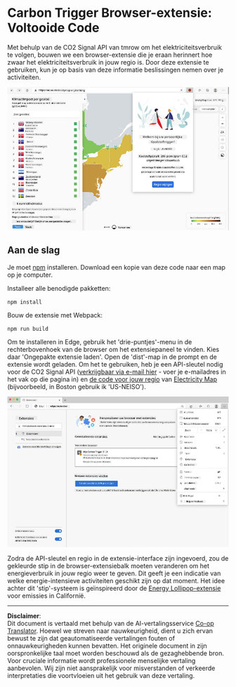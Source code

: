 <!--
CO_OP_TRANSLATOR_METADATA:
{
  "original_hash": "dd58ae1b7707034f055718c1b68bc8de",
  "translation_date": "2025-08-27T20:52:30+00:00",
  "source_file": "5-browser-extension/solution/translation/README.hi.md",
  "language_code": "nl"
}
-->
# Carbon Trigger Browser-extensie: Voltooide Code

Met behulp van de CO2 Signal API van tmrow om het elektriciteitsverbruik te volgen, bouwen we een browser-extensie die je eraan herinnert hoe zwaar het elektriciteitsverbruik in jouw regio is. Door deze extensie te gebruiken, kun je op basis van deze informatie beslissingen nemen over je activiteiten.

![Extensie Screenshot](../../../../../translated_images/extension-screenshot.0e7f5bfa110e92e3875e1bc9405edd45a3d2e02963e48900adb91926a62a5807.nl.png)

## Aan de slag

Je moet [npm](https://npmjs.com) installeren. Download een kopie van deze code naar een map op je computer.

Installeer alle benodigde pakketten:

```
npm install
```

Bouw de extensie met Webpack:

```
npm run build
```

Om te installeren in Edge, gebruik het 'drie-puntjes'-menu in de rechterbovenhoek van de browser om het extensiepaneel te vinden. Kies daar 'Ongepakte extensie laden'. Open de 'dist'-map in de prompt en de extensie wordt geladen. Om het te gebruiken, heb je een API-sleutel nodig voor de CO2 Signal API ([verkrijgbaar via e-mail hier](https://www.co2signal.com/) - voer je e-mailadres in het vak op die pagina in) en [de code voor jouw regio](http://api.electricitymap.org/v3/zones) van [Electricity Map](https://www.electricitymap.org/map) (bijvoorbeeld, in Boston gebruik ik 'US-NEISO').

![installeren](../../../../../translated_images/install-on-edge.78634f02842c48283726c531998679a6f03a45556b2ee99d8ff231fe41446324.nl.png)

Zodra de API-sleutel en regio in de extensie-interface zijn ingevoerd, zou de gekleurde stip in de browser-extensiebalk moeten veranderen om het energieverbruik in jouw regio weer te geven. Dit geeft je een indicatie van welke energie-intensieve activiteiten geschikt zijn op dat moment. Het idee achter dit 'stip'-systeem is geïnspireerd door de [Energy Lollipop-extensie](https://energylollipop.com/) voor emissies in Californië.

---

**Disclaimer**:  
Dit document is vertaald met behulp van de AI-vertalingsservice [Co-op Translator](https://github.com/Azure/co-op-translator). Hoewel we streven naar nauwkeurigheid, dient u zich ervan bewust te zijn dat geautomatiseerde vertalingen fouten of onnauwkeurigheden kunnen bevatten. Het originele document in zijn oorspronkelijke taal moet worden beschouwd als de gezaghebbende bron. Voor cruciale informatie wordt professionele menselijke vertaling aanbevolen. Wij zijn niet aansprakelijk voor misverstanden of verkeerde interpretaties die voortvloeien uit het gebruik van deze vertaling.